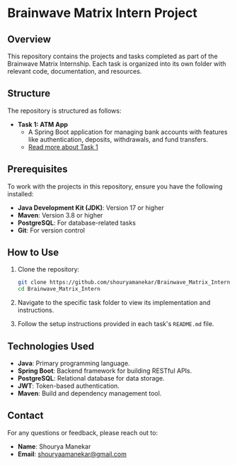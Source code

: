 
# Brainwave Matrix Intern Project

## Overview
This repository contains the projects and tasks completed as part of the Brainwave Matrix Internship. Each task is organized into its own folder with relevant code, documentation, and resources.

## Structure
The repository is structured as follows:

- **Task 1: ATM App**
  - A Spring Boot application for managing bank accounts with features like authentication, deposits, withdrawals, and fund transfers.
  - [Read more about Task 1](./Task1/atm-app/Readme.md)


## Prerequisites
To work with the projects in this repository, ensure you have the following installed:
- **Java Development Kit (JDK)**: Version 17 or higher
- **Maven**: Version 3.8 or higher
- **PostgreSQL**: For database-related tasks
- **Git**: For version control

## How to Use
1. Clone the repository:
   ```bash
   git clone https://github.com/shouryamanekar/Brainwave_Matrix_Intern.git
   cd Brainwave_Matrix_Intern
   ```

2. Navigate to the specific task folder to view its implementation and instructions.

3. Follow the setup instructions provided in each task's `README.md` file.

## Technologies Used
- **Java**: Primary programming language.
- **Spring Boot**: Backend framework for building RESTful APIs.
- **PostgreSQL**: Relational database for data storage.
- **JWT**: Token-based authentication.
- **Maven**: Build and dependency management tool.


## Contact
For any questions or feedback, please reach out to:
- **Name**: Shourya Manekar
- **Email**: [shouryaamanekar@gmail.com](mailto:shouryaamanekar@gmail.com)